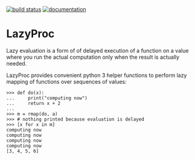 [![build status](https://api.travis-ci.org/pixelou/LazyProc.svg?branch=master)](https://travis-ci.org/pixelou/LazyProc)
[![documentation](https://readthedocs.org/projects/lazyproc/badge/?version=latest)](https://lazyproc.readthedocs.io)

# LazyProc

Lazy evaluation is a form of of delayed execution of a function on a value where you
run the actual computation only when the result is actually needed.

LazyProc provides convenient python 3 helper functions to perform lazy mapping of
functions over sequences of values:

```
>>> def do(x):
...     print("computing now")
...     return x + 2
...
>>> m = rmap(do, a)
>>> # nothing printed because evaluation is delayed
>>> [x for x in m]
computing now
computing now
computing now
computing now
[3, 4, 5, 6]
```